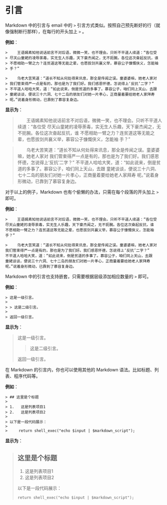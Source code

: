# 引言

Markdown 中的引言与 email 中的 `>` 引言方式类似。按照自己预先断好的行（就像强制断行那样），在每行的开头加上 `>` 。

**例如**：

    > 　　王语嫣素知他说话前言不对后语，微微一笑，也不理会。只听不平道人续道：“各位受
    > 尽天山童姥的凌辱荼毒，实无生人乐趣，天下豪杰闻之，无不扼腕。各位这次奋起反抗，谁
    > 不愿相助一臂之力？连贫道这等无能之辈，也愿拔剑共襄义举，慕容公子慷慨侠义，怎能袖
    > 手？”
     
    > 　　乌老大苦笑道：“道长不知从何处得来讯息，那全是传闻之误。童婆婆嘛，她老人家对
    > 我们管束得严一点是有的，那也是为了我们好。我们感恩怀德，怎说得上‘反抗’二字？”
    > 不平道人哈哈大笑，道：“如此说来，倒是贫道的多事了。慕容公子，咱们同上天山，去跟
    > 童姥谈谈，便说三十六洞、七十二岛的朋友们对她一片孝心，正商量着要给她老人家拜寿
    > 呢。”说着身形微动，已靠到了慕容复身边。

**显示为**：

> 　　王语嫣素知他说话前言不对后语，微微一笑，也不理会。只听不平道人续道：“各位受
> 尽天山童姥的凌辱荼毒，实无生人乐趣，天下豪杰闻之，无不扼腕。各位这次奋起反抗，谁
> 不愿相助一臂之力？连贫道这等无能之辈，也愿拔剑共襄义举，慕容公子慷慨侠义，怎能袖
> 手？”

> 　　乌老大苦笑道：“道长不知从何处得来讯息，那全是传闻之误。童婆婆嘛，她老人家对
> 我们管束得严一点是有的，那也是为了我们好。我们感恩怀德，怎说得上‘反抗’二字？”
> 不平道人哈哈大笑，道：“如此说来，倒是贫道的多事了。慕容公子，咱们同上天山，去跟
> 童姥谈谈，便说三十六洞、七十二岛的朋友们对她一片孝心，正商量着要给她老人家拜寿
> 呢。”说着身形微动，已靠到了慕容复身边。

对于以上的例子，Markdown 也有个偷懒的办法，只需在每个段落的开头加上 `>` 即可。

**例如**：

    > 　　王语嫣素知他说话前言不对后语，微微一笑，也不理会。只听不平道人续道：“各位受
    尽天山童姥的凌辱荼毒，实无生人乐趣，天下豪杰闻之，无不扼腕。各位这次奋起反抗，谁
    不愿相助一臂之力？连贫道这等无能之辈，也愿拔剑共襄义举，慕容公子慷慨侠义，怎能袖
    手？”
     
    > 　　乌老大苦笑道：“道长不知从何处得来讯息，那全是传闻之误。童婆婆嘛，她老人家对
    我们管束得严一点是有的，那也是为了我们好。我们感恩怀德，怎说得上‘反抗’二字？”
    不平道人哈哈大笑，道：“如此说来，倒是贫道的多事了。慕容公子，咱们同上天山，去跟
    童姥谈谈，便说三十六洞、七十二岛的朋友们对她一片孝心，正商量着要给她老人家拜寿
    呢。”说着身形微动，已靠到了慕容复身边。

Markdown 中的引言也支持嵌套，只需要根据层级添加相应数量的 `>` 即可。

**例如**：

    > 这是一级引言。
    >
    > > 这是二级引言。
    >
    > 返回一级引言。

**显示为**：

> 这是一级引言。
>
> > 这是二级引言。
>
> 返回一级引言。

在 Markdown 的引言内，你也可以使用其他的 Markdown 语法。比如标题、列表、程序代码等。

**例如**：

    > ## 这里是个标题
    > 
    > 1.   这是列表项目1
    > 2.   这是列表项目2
    > 
    > 以下是一段代码展示：
    > 
    >     return shell_exec("echo $input | $markdown_script");

**显示为**：

> ## 这里是个标题
> 
> 1.   这是列表项目1
> 2.   这是列表项目2
> 
> 以下是一段代码展示：
> 
>     return shell_exec("echo $input | $markdown_script");
